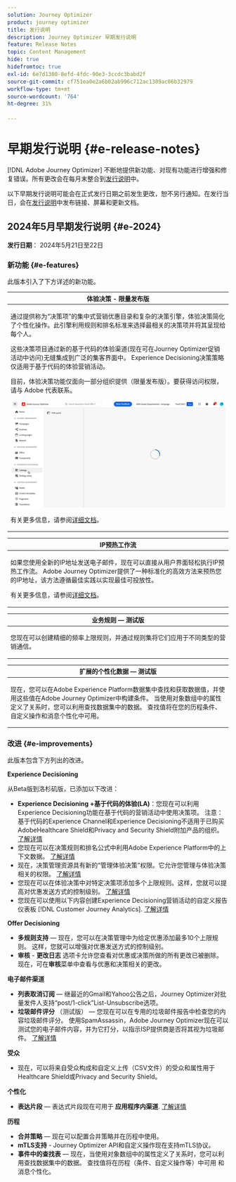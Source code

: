 ```yaml
---
solution: Journey Optimizer
product: journey optimizer
title: 发行说明
description: Journey Optimizer 早期发行说明
feature: Release Notes
topic: Content Management
hide: true
hidefromtoc: true
exl-id: 6e7d1300-8efd-4fdc-90e3-3ccdc3babd2f
source-git-commit: cf751ea0e2a6b02ab996c712ac1309ac06b32979
workflow-type: tm+mt
source-wordcount: '764'
ht-degree: 31%

---
```


# 早期发行说明 {#e-release-notes}

[!DNL Adobe Journey Optimizer] 不断地提供新功能、对现有功能进行增强和修复错误。所有更改会在每月末整合到[发行说明](release-notes.md)中。

以下早期发行说明可能会在正式发行日期之前发生更改，恕不另行通知。在发行当日，会在[发行说明](release-notes.md)中发布链接、屏幕和更新文档。

## 2024年5月早期发行说明 {#e-2024}

**发行日期**： 2024年5月21日至22日

### 新功能 {#e-features}

此版本引入了下方详述的新功能。


<table>
<thead>
<tr>
<th><strong>体验决策 - 限量发布版</strong><br/></th>
</tr>
</thead>
<tbody>
<tr>
<td>
<p>通过提供称为“决策项”的集中式营销优惠目录和复杂的决策引擎，体验决策简化了个性化操作。此引擎利用规则和排名标准来选择最相关的决策项并将其呈现给每个人。</p>
<p>这些决策项目通过新的基于代码的体验渠道(现在可在Journey Optimizer促销活动中访问)无缝集成到广泛的集客界面中。 Experience Decisioning决策策略仅适用于基于代码的体验营销活动。</p>
<p>目前，体验决策功能仅面向一部分组织提供（限量发布版）。要获得访问权限，请与 Adobe 代表联系。</p>
<img src="assets/do-not-localize/gif-exd.gif"/>
<p>有关更多信息，请参阅<a href="../experience-decisioning/gs-experience-decisioning.md">详细文档</a>。</p>
</td>
</tr>
</tbody>
</table>


<table>
<thead>
<tr>
<th><strong>IP预热工作流</strong><br/></th>
</tr>
</thead>
<tbody>
<tr>
<td>
<p>如果您使用全新的IP地址发送电子邮件，现在可以直接从用户界面轻松执行IP预热工作流。 Adobe Journey Optimizer提供了一种标准化的高效方法来预热您的IP地址，该方法遵循最佳实践以实现最佳可投放性。</p>
<p>有关更多信息，请参阅<a href="../configuration/ip-warmup-gs.md">详细文档</a>。</p>
</td>
</tr>
</tbody>
</table>

<table>
<thead>
<tr>
<th><strong>业务规则 — 测试版</strong><br/></th>
</tr>
</thead>
<tbody>
<tr>
<td>
<p>您现在可以创建精细的频率上限规则，并通过规则集将它们应用于不同类型的营销通信。 </p>
</td>
</tr>
</tbody>
</table>


<table>
<thead>
<tr>
<th><strong>扩展的个性化数据 — 测试版</strong><br/></th>
</tr>
</thead>
<tbody>
<tr>
<td>
<p>现在，您可以在Adobe Experience Platform数据集中查找和获取数据值，并使用这些值在Adobe Journey Optimizer中构建条件。 当使用对象数组中的属性定义了关系时，您可以利用查找数据集中的数据。 查找值将在您的历程条件、自定义操作和消息个性化中可用。</p>
</td>
</tr>
</tbody>
</table>

### 改进 {#e-improvements}

此版本包含下方列出的改进。

**Experience Decisioning**

从Beta版到洛杉矶版，已添加以下改进：

* **Experience Decisioning +基于代码的体验(LA)**：您现在可以利用Experience Decisioning功能在基于代码的营销活动中使用决策项。 注意：基于代码的Experience Channel和Experience Decisioning不适用于已购买AdobeHealthcare Shield和Privacy and Security Shield附加产品的组织。 [了解详情](../code-based/get-started-code-based.md)
* 您现在可以在决策规则和排名公式中利用Adobe Experience Platform中的上下文数据。 [了解详情](../experience-decisioning/context-data.md)
* 现在，决策管理资源具有新的“管理体验决策”权限。它允许您管理与体验决策相关的权限。 [了解详情](../experience-decisioning/gs-experience-decisioning.md)
* 您现在可以在体验决策中对特定决策项添加多个上限规则。这样，您就可以提高对优惠发送方式的控制级别。 [了解详情](../experience-decisioning/items.md#capping)
* 您现在可以使用以下内容创建Experience Decisioning营销活动的自定义报告仪表板 [!DNL Customer Journey Analytics]. [了解详情](../experience-decisioning/cja-reporting.md)


**Offer Decisioning**

* **多规则支持**  — 现在，您可以在决策管理中为给定优惠添加最多10个上限规则。 这样，您就可以增强对优惠发送方式的控制级别。
* **审核** - **更改日志** 选项卡允许您查看对优惠或决策所做的所有更改已被删除。 现在，可在&#x200B;**审核**&#x200B;菜单中查看与优惠和决策相关的更改。


**电子邮件渠道**

* **列表取消订阅**  — 继最近的Gmail和Yahoo公告之后，Journey Optimizer对批量发件人支持“post/1-click”List-Unsubscribe选项。
* **垃圾邮件评分** （测试版） — 您现在可以在专用的垃圾邮件报告中检查您的内容垃圾邮件评分。 使用SpamAssassin，Adobe Journey Optimizer现在可以测试您的电子邮件内容，并为它打分，以指示ISP提供商是否将其视为垃圾邮件。 [了解详情](../content-management/spam-report.md)


**受众**

* 现在，可以将来自受众构成和自定义上传（CSV文件）的受众和属性用于Healthcare Shield或Privacy and Security Shield。

**个性化**

* **表达片段**  — 表达式片段现在可用于 **应用程序内渠道**. [了解详情](../personalization/use-expression-fragments.md)

**历程**

* **合并策略**  — 现在可以配置合并策略并在历程中使用。
* **mTLS支持** - Journey Optimizer API和自定义操作现在支持mTLS协议。
* **事件中的查找表**  — 现在，当使用对象数组中的属性定义了关系时，您可以利用查找数据集中的数据。 查找值将在历程（条件、自定义操作等）中可用 和消息个性化。
